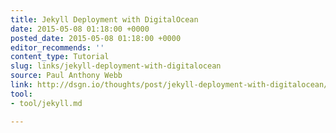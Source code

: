 ```yaml
---
title: Jekyll Deployment with DigitalOcean
date: 2015-05-08 01:18:00 +0000
posted_date: 2015-05-08 01:18:00 +0000
editor_recommends: ''
content_type: Tutorial
slug: links/jekyll-deployment-with-digitalocean
source: Paul Anthony Webb
link: http://dsgn.io/thoughts/post/jekyll-deployment-with-digitalocean/
tool:
- tool/jekyll.md

---
```

